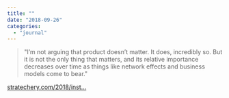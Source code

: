 ```yaml
---
title: ""
date: "2018-09-26"
categories: 
  - "journal"
---
```


> "I’m not arguing that product doesn’t matter. It does, incredibly so. But it is not the only thing that matters, and its relative importance decreases over time as things like network effects and business models come to bear."

[stratechery.com/2018/inst...](https://stratechery.com/2018/instagrams-ceo/)
